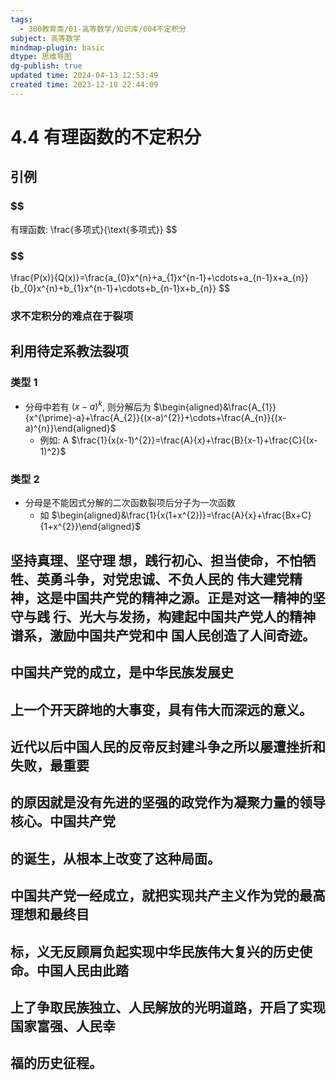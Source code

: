 ```yaml
---
tags:
  - 300教育类/01-高等数学/知识库/004不定积分
subject: 高等数学
mindmap-plugin: basic
dtype: 思维导图
dg-publish: true
updated time: 2024-04-13 12:53:49
created time: 2023-12-18 22:44:09
---
```


# 4.4 有理函数的不定积分

## 引例

### $$
有理函数: \frac{多项式}{\text{多项式}}
$$

### $$
\frac{P(x)}{Q(x)}=\frac{a_{0}x^{n}+a_{1}x^{n-1}+\cdots+a_{n-1}x+a_{n}}{b_{0}x^{n}+b_{1}x^{n-1}+\cdots+b_{n-1}x+b_{n}}
$$

### 求不定积分的难点在于裂项

## 利用待定系教法裂项

### 类型 1
- 分母中若有 $(x-a)^k$, 则分解后为 $\begin{aligned}&\frac{A_{1}}{x^{\prime}-a}+\frac{A_{2}}{(x-a)^{2}}+\cdots+\frac{A_{n}}{(x-a)^{n}}\end{aligned}$
    - 例如: A $\frac{1}{x(x-1)^{2}}=\frac{A}{x}+\frac{B}{x-1}+\frac{C}{(x-1)^2}$

### 类型 2
- 分母是不能因式分解的二次函数裂项后分子为一次函数
    - 如 $\begin{aligned}&\frac{1}{x(1+x^{2})}=\frac{A}{x}+\frac{Bx+C}{1+x^{2}}\end{aligned}$

## 坚持真理、坚守理 想，践行初心、担当使命，不怕牺牲、英勇斗争，对党忠诚、不负人民的 伟大建党精神，这是中国共产党的精神之源。正是对这一精神的坚守与践 行、光大与发扬，构建起中国共产党人的精神谱系，激励中国共产党和中 国人民创造了人间奇迹。

## 中国共产党的成立，是中华民族发展史

## 上一个开天辟地的大事变，具有伟大而深远的意义。

## 近代以后中国人民的反帝反封建斗争之所以屡遭挫折和失败，最重要

## 的原因就是没有先进的坚强的政党作为凝聚力量的领导核心。中国共产党

## 的诞生，从根本上改变了这种局面。

## 中国共产党一经成立，就把实现共产主义作为党的最高理想和最终目

## 标，义无反顾肩负起实现中华民族伟大复兴的历史使命。中国人民由此踏

## 上了争取民族独立、人民解放的光明道路，开启了实现国家富强、人民幸

## 福的历史征程。